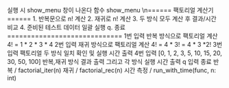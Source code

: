 실행 시 show_menu 창이 나온다
함수 show_menu
    \n====== 팩토리얼 계산기 ======
    1. 반복문으로 n! 계산
    2. 재귀로 n! 계산
    3. 두 방식 모두 계산 후 결과/시간 비교
    4. 준비된 테스트 데이터 일괄 실행
    q. 종료
    =============================
1번 입력 반복 방식으로 팩토리얼 계산 4! = 1 * 2 * 3 * 4
2번 입력 재귀 방식으로 팩토리얼 계산 4! = 4 * 3! = 4 * 3 *2!
3번 입력 팩토리얼 두 방식 일치 확인 및 실행 시간 출력 
4번 입력 [0, 1, 2, 3, 5, 10, 15, 20, 30, 50, 100] 반복,재귀 방식 결과 출력 그리고 각 방식 실행 시간 출력
q 입력 종료
반복 / factorial_iter(n)
재귀 / factorial_rec(n)
시간 측정 / run_with_time(func, n: int)